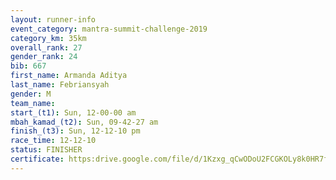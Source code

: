 ```yaml
---
layout: runner-info 
event_category: mantra-summit-challenge-2019 
category_km: 35km 
overall_rank: 27
gender_rank: 24
bib: 667
first_name: Armanda Aditya
last_name: Febriansyah
gender: M
team_name: 
start_(t1): Sun, 12-00-00 am
mbah_kamad_(t2): Sun, 09-42-27 am
finish_(t3): Sun, 12-12-10 pm
race_time: 12-12-10
status: FINISHER
certificate: https:drive.google.com/file/d/1Kzxg_qCwODoU2FCGKOLy8k0HR7fjdHT1/view?usp=sharing
---
```

